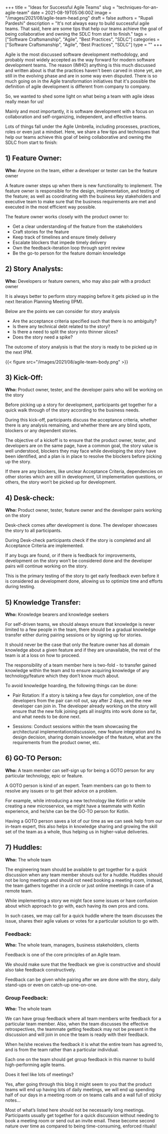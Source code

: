 +++
title = "Ideas for Successful Agile Teams"
slug = "techniques-for-an-agile-team"
date = 2021-08-19T05:06:00Z
image = "/images/2021/08/agile-team-head.png"
draft = false
authors = "Rupali Pardeshi"
description = "It's not always easy to build successful agile teams. That said, here are some tips that help our teams achieve the goal of being collaborative and owning the SDLC from start to finish."
tags = ["Software Craftsmanship", "Agile", "Best Practices", "SDLC"]
categories = ["Software Craftsmanship", "Agile", "Best Practices", "SDLC"]
type = ""
+++

Agile is the most discussed software development methodology, and probably most widely accepted as the way forward for modern software development teams. The reason (IMHO) anything is this much discussed and written about is that the practices haven't been carved in stone yet, are still in the evolving phase and are in some way even disputed. There is so much going on in the Agile transformation initiatives that it's possible the definition of agile development is different from company to company.

So, we wanted to shed some light on what being a team with agile ideas really mean for us!

Mainly and most importantly, it is software development with a focus on collaboration and self-organizing, independent, and effective teams.

Lots of things fall under the Agile Umbrella, including processes, practices, roles or even just a mindset. Here, we share a few tips and techniques that help our teams achieve this goal of being collaborative and owning the SDLC from start to finish:

## 1) Feature Owner:

**Who:** Anyone on the team, either a developer or tester can be the feature owner

A feature owner steps up when there is new functionality to implement. The feature owner is responsible for the design, implementation, and testing of the feature; as well as coordinating with the business key stakeholders and executive team to make sure that the business requirements are met and executed in the most efficient way possible.

The feature owner works closely with the product owner to:

-   Get a clear understanding of the feature from the stakeholders
-   Craft stories for the feature
-   Keep track of timelines and ensure timely delivery
-   Escalate blockers that impede timely delivery
-   Own the feedback-iteration loop through sprint review
-   Be the go-to person for the feature domain knowledge

## 2) Story Analysts:

**Who:** Developers or feature owners, who may also pair with a product owner

It is always better to perform story mapping before it gets picked up in the next Iteration Planning Meeting (IPM).

Below are the points we can consider for story analysis

-   Are the acceptance criteria specified such that there is no ambiguity?
-   Is there any technical debt related to the story?
-   Is there a need to split the story into thinner slices?
-   Does the story need a spike?

The outcome of story analysis is that the story is ready to be picked up in the next IPM.

{{< figure src="/images/2021/08/agile-team-body.png" >}}

## 3) Kick-Off:

**Who:** Product owner, tester, and the developer pairs who will be working on the story

Before picking up a story for development, participants get together for a quick walk through of the story according to the business needs.

During this kick-off, participants discuss the acceptance criteria, whether there is any analysis remaining, and whether there are any blind spots, blockers or any dependent stories.

The objective of a kickoff is to ensure that the product owner, tester, and developers are on the same page, have a common goal, the story value is well understood, blockers they may face while developing the story have been identified, and a plan is in place to resolve the blockers before picking up the story.

If there are any blockers, like unclear Acceptance Criteria, dependencies on other stories which are still in development, UI implementation questions, or others, the story won’t be picked up for development.

## 4) Desk-check:

**Who:** Product owner, tester, feature owner and the developer pairs working on the story

Desk-check comes after development is done. The developer showcases the story to all participants.

During Desk-check participants check if the story is completed and all Acceptance Criteria are implemented.

If any bugs are found, or if there is feedback for improvements, development on the story won’t be considered done and the developer pairs will continue working on the story.

This is the primary testing of the story to get early feedback even before it is considered as development done, allowing us to optimize time and efforts during testing.

## 5) Knowledge Transfer:

**Who:** Knowledge bearers and knowledge seekers

For self-driven teams, we should always ensure that knowledge is never limited to a few people in the team, there should be a gradual knowledge transfer either during pairing sessions or by signing up for stories.

It should never be the case that only the feature owner has all domain knowledge about a given feature and if they are unavailable, the rest of the team is at a loss on how to proceed.

The responsibility of a team member here is two-fold - to transfer gained knowledge within the team and to ensure acquiring knowledge of any technology/feature which they don’t know much about.

To avoid knowledge hoarding, the following things can be done:

-   Pair Rotation: If a story is taking a few days for completion, one of the developers from the pair can roll out, say after 2 days, and the new developer can join in. The developer already working on the story will ensure that the new folk joining gets all insights into work done so far, and what needs to be done next.

-   Sessions: Conduct sessions within the team showcasing the architectural implementation/discussion, new feature integration and its design decision, sharing domain knowledge of the feature, what are the requirements from the product owner, etc.

## 6) GO-TO Person:

**Who:** A team member can self-sign up for being a GOTO person for any particular technology, epic or feature.

A GOTO person is kind of an expert. Team members can go to them to resolve any issues or to get their advice on a problem.

For example, while introducing a new technology like Kotlin or while creating a new microservice, we might have a teammate with Kotlin experience, and he/she can be the GO-TO person for Kotlin.

Having a GOTO person saves a lot of our time as we can seek help from our in-team expert, this also helps in knowledge sharing and growing the skill set of the team as a whole, thus helping us in higher-value deliveries.

## 7) Huddles:

**Who:** The whole team

The engineering team should be available to get together for a quick discussion when any team member shouts out for a huddle. Huddles should not be long meetings and should not need booking a meeting room, instead, the team gathers together in a circle or just online meetings in case of a remote team.

While implementing a story we might face some issues or have confusion about which approach to go with, each having its own pros and cons.

In such cases, we may call for a quick huddle where the team discusses the issue, shares their agile values or votes for a particular solution to go with.

### Feedback:

**Who:** The whole team, managers, business stakeholders, clients

Feedback is one of the core principles of an Agile team.

We should make sure that the feedback we give is constructive and should also take feedback constructively.

Feedback can be given while pairing after we are done with the story, daily stand-ups or even on catch-up one-on-one.

### Group Feedback:

**Who:** The whole team

We can have group feedback where all team members write feedback for a particular team member. Also, when the team discusses the effective retrospectives, the teammate getting feedback may not be present in the discussion and will join in once the team is ready with their feedback.

When he/she receives the feedback it is what the entire team has agreed to, and is from the team rather than a particular individual.

Each one on the team should get group feedback in this manner to build high-performing agile teams.

Does it feel like lots of meetings?

Yes, after going through this blog it might seem to you that the product teams will end up having lots of daily meetings, we will end up spending half of our days in a meeting room or on teams calls and a wall full of sticky notes...

Most of what’s listed here should not be necessarily long meetings. Participants usually get together for a quick discussion without needing to book a meeting room or send out an invite email. These become second nature over time as compared to being time-consuming, enforced rituals!
